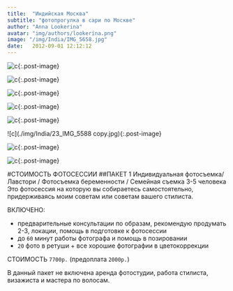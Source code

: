 ```yaml
---
title:  "Индийская Москва"
subtitle: "фотопрогулка в сари по Москве"
author: "Anna Lookerina"
avatar: "img/authors/lookerina.png"
image: "/img/India/IMG_5658.jpg"
date:   2012-09-01 12:12:12
---
```

![c](./img/India/IMG_5658.jpg){:.post-image}

![c](./img/India/8_IMG_5429_1.jpg){:.post-image}

![c](./img/India/27_IMG_5651.jpg){:.post-image}

![c](./img/India/IMG_5763.jpg){:.post-image}

![c](./img/India/2_IMG_5325.jpg){:.post-image}

![c](./img/India/23_IMG_5588 copy.jpg){:.post-image}

![c](./img/India/20_IMG_5490.jpg){:.post-image}

![c](./img/India/IMG_5808.jpg){:.post-image}

#СТОИМОСТЬ ФОТОСЕССИИ
##ПАКЕТ 1 
​Индивидуальная фотосъемка/ Лавстори / Фотосъемка беременности / Семейная съемка 3-5 человека
Это фотосессия на которую вы собираетесь самостоятельно, придерживаясь моим советам или советам вашего стилиста.

ВКЛЮЧЕНО:

* предварительные консультации по образам, рекомендую продумать 2-3, локации, помощь в подготовке к фотосессии
* до `60` минут работы фотографа и помощь в позировании
* `20` фото в ретуши + все хорошие фотографии в цветокоррекции

СТОИМОСТЬ `7700р.` (предоплата `2000р.`)

В данный пакет не включена аренда фотостудии, работа стилиста, визажиста и мастера по волосам.